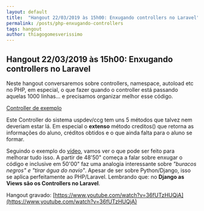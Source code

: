 ```yaml
---
layout: default
title:  "Hangout 22/03/2019 às 15h00: Enxugando controllers no Laravel"
permalink: /posts/php-enxugando-controllers
tags: hangout
author: thiagogomesverissimo
---
```


<h2>Hangout 22/03/2019 às 15h00: Enxugando controllers no Laravel</h2>

Neste hangout conversaremos sobre controllers, namespace, autoload etc no PHP, em especial,
o que fazer quando o controller está passando aquelas 1000 linhas... e
precisamos organizar melhor esse código. 

[Controller de exemplo](https://github.com/uspdev/ccg/blob/master/app/Http/Controllers/GraduacaoController.php)

Este Controller do sistema uspdev/ccg tem uns 5 métodos que talvez nem deveriam estar lá. Em especial o <strong>extenso</strong> método creditos() que retorna as informações do aluno, créditos obtidos e o que ainda falta para o aluno se formar.

Seguindo o exemplo do [vídeo](https://www.youtube.com/watch?v=dNJXN70Nqt0#t=48m50s), vamos ver o que pode ser feito para melhorar tudo isso. A partir de 48'50" começa a falar sobre enxugar o código e inclusive em 50'00" faz uma analogia interessante sobre <em>"buracos negros" e "tirar água do navio"</em>. Apesar de ser sobre Python/Django, isso se aplica perfeitamente ao PHP/Laravel. Lembrando que: no <strong>Django as Views são os Controllers no Laravel</strong>.

Hangout gravado: [https://www.youtube.com/watch?v=36fUTzHUQjA](https://www.youtube.com/watch?v=36fUTzHUQjA)
